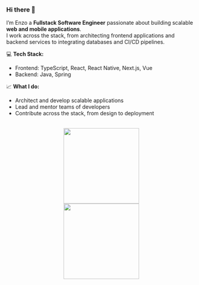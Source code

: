 ### Hi there 👋  

I’m Enzo a **Fullstack Software Engineer** passionate about building scalable **web and mobile applications**.  
I work across the stack, from architecting frontend applications and backend services to integrating databases and CI/CD pipelines.

💻 **Tech Stack:**  
- Frontend: TypeScript, React, React Native, Next.js, Vue  
- Backend: Java, Spring  

📈 **What I do:**  
- Architect and develop scalable applications  
- Lead and mentor teams of developers  
- Contribute across the stack, from design to deployment  

</br>

<div align="center">
  <img height="200em" src="https://github-readme-stats.vercel.app/api/top-langs/?username=enzodamascena&layout=compact&langs_count=7&theme=github_dark"/>
</div>

<div align="center">
  <img height="200em" src="https://streak-stats.demolab.com?user=enzodamascena&theme=github-dark&hide_border=true"/>
</div>

